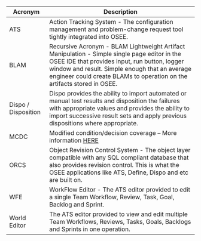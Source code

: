 | Acronym             | Description                                                                                                                                                                                                                                                               |
| ------------------- | ------------------------------------------------------------------------------------------------------------------------------------------------------------------------------------------------------------------------------------------------------------------------- |
| ATS                 | Action Tracking System - The configuration management and problem-change request tool tightly integrated into OSEE.                                                                                                                                                       |
| BLAM                | Recursive Acronym - BLAM Lightweight Artifact Manipulation - Simple single page editor in the OSEE IDE that provides input, run button, logger window and result. Simple enough that an average engineer could create BLAMs to operation on the artifacts stored in OSEE. |
| Dispo / Disposition | Dispo provides the ability to import automated or manual test results and disposition the failures with appropriate values and provides the ability to import successive result sets and apply previous dispositions where appropriate.                                   |
| MCDC                | Modified condition/decision coverage – More information [HERE](https://en.wikipedia.org/wiki/Code_coverage)                                                                                                                                                               |
| ORCS                | Object Revision Control System - The object layer compatible with any SQL compliant database that also provides revision control. This is what the OSEE applications like ATS, Define, Dispo and etc are built on.                                                        |
| WFE                 | WorkFlow Editor - The ATS editor provided to edit a single Team Workflow, Review, Task, Goal, Backlog and Sprint.                                                                                                                                                         |
| World Editor        | The ATS editor provided to view and edit multiple Team Workflows, Reviews, Tasks, Goals, Backlogs and Sprints in one operation.                                                                                                                                           |